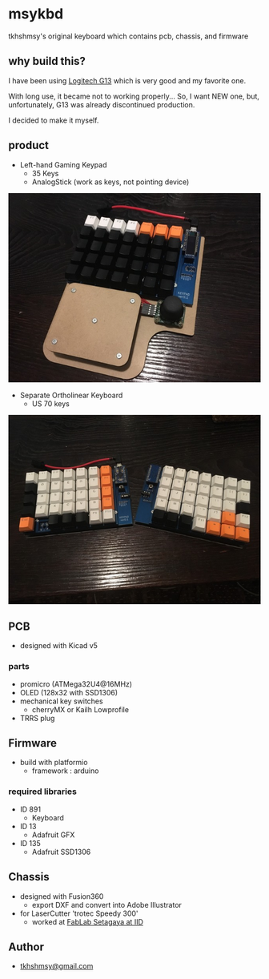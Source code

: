 # msykbd

tkhshmsy's original keyboard which contains pcb, chassis, and firmware

## why build this?

I have been using [Logitech G13](https://support.logitech.com/en_us/product/g13-advanced-gameboard) which is very good and my favorite one.

With long use, it became not to working properly...
So, I want NEW one, but, unfortunately, G13 was already discontinued production.

I decided to make it myself.

## product

- Left-hand Gaming Keypad
  - 35 Keys
  - AnalogStick (work as keys, not pointing device)

![keypad](./blob/msykbd-analog.jpg)

- Separate Ortholinear Keyboard
  - US 70 keys

![uskbd](./blob/msykbd-us.jpg)
 
## PCB

- designed with Kicad v5

### parts

- promicro (ATMega32U4@16MHz)
- OLED (128x32 with SSD1306)
- mechanical key switches
  - cherryMX or Kailh Lowprofile
- TRRS plug
  
## Firmware

- build with platformio
  - framework : arduino

### required libraries

- ID 891
  - Keyboard
- ID 13
  - Adafruit GFX
- ID 135
  - Adafruit SSD1306

## Chassis

- designed with Fusion360
  - export DXF and convert into Adobe Illustrator
- for LaserCutter 'trotec Speedy 300'
  - worked at [FabLab Setagaya at IID](http://fablabsetagaya.com/)

## Author

- tkhshmsy@gmail.com